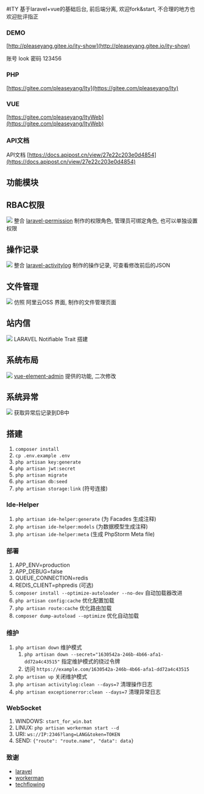 #ITY
基于laravel+vue的基础后台, 前后端分离, 欢迎fork&start, 不合理的地方也欢迎批评指正

### DEMO
[http://pleaseyang.gitee.io/ity-show](http://pleaseyang.gitee.io/ity-show)

账号 look 密码 123456

### PHP
[https://gitee.com/pleaseyang/Ity](https://gitee.com/pleaseyang/Ity)

### VUE
[https://gitee.com/pleaseyang/ItyWeb](https://gitee.com/pleaseyang/ItyWeb)

### API文档
API文档 [https://docs.apipost.cn/view/27e22c203e0d4854](https://docs.apipost.cn/view/27e22c203e0d4854)

## 功能模块
## RBAC权限
![](http://47.95.37.116/storage/md/RBAC权限.png)
整合 [laravel-permission](https://spatie.be/docs/laravel-permission/v3/introduction) 制作的权限角色, 管理员可绑定角色, 也可以单独设置权限

## 操作记录
![](http://47.95.37.116/storage/md/操作记录.png)
整合 [laravel-activitylog](https://spatie.be/docs/laravel-activitylog/v3/introduction) 制作的操作记录, 可查看修改前后的JSON

## 文件管理
![](http://47.95.37.116/storage/md/文件管理.png)
仿照 阿里云OSS 界面, 制作的文件管理页面

## 站内信
![](http://47.95.37.116/storage/md/站内信.png)
LARAVEL Notifiable Trait 搭建

## 系统布局
![](http://47.95.37.116/storage/md/系统布局.png)
[vue-element-admin](https://github.com/PanJiaChen/vue-element-admin) 提供的功能, 二次修改

## 系统异常
![](http://47.95.37.116/storage/md/系统异常.png)
获取异常后记录到DB中
 
## 搭建
1. `composer install`
2. `cp .env.example .env`
3. `php artisan key:generate`
4. `php artisan jwt:secret`
5. `php artisan migrate`
6. `php artisan db:seed`
7. `php artisan storage:link` (符号连接)

### Ide-Helper
1. `php artisan ide-helper:generate` (为 Facades 生成注释)
2. `php artisan ide-helper:models` (为数据模型生成注释)
3. `php artisan ide-helper:meta` (生成 PhpStorm Meta file)

### 部署
1. APP_ENV=production
2. APP_DEBUG=false
3. QUEUE_CONNECTION=redis
4. REDIS_CLIENT=phpredis (可选)
5. `composer install --optimize-autoloader --no-dev` 自动加载器改进
6. `php artisan config:cache` 优化配置加载
7. `php artisan route:cache` 优化路由加载
8. `composer dump-autoload --optimize` 优化自动加载

### 维护
1.  `php artisan down` 维护模式
    1.  `php artisan down --secret="1630542a-246b-4b66-afa1-dd72a4c43515"` 指定维护模式的绕过令牌
    2. 访问 `https://example.com/1630542a-246b-4b66-afa1-dd72a4c43515`
2. `php artisan up` 关闭维护模式
3. `php artisan activitylog:clean --days=7` 清理操作日志
4. `php artisan exceptionerror:clean --days=7` 清理异常日志

### WebSocket
1. WINDOWS: `start_for_win.bat`
2. LINUX: `php artisan workerman start --d`
3. URI: `ws://IP:2346?lang=LANG&token=TOKEN`
4. SEND: `{"route": "route.name", "data": data}`

### 致谢
* [laravel](https://learnku.com/docs/laravel/8.x)
* [workerman](https://github.com/walkor/workerman)
* [techflowing](https://github.com/techflowing/Blog)
